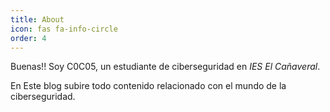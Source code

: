 ```yaml
---
title: About
icon: fas fa-info-circle
order: 4
---
```



Buenas!! Soy C0C05, un estudiante de ciberseguridad en *IES El Cañaveral*.



En Este blog subire todo contenido relacionado con el mundo de la ciberseguridad.

